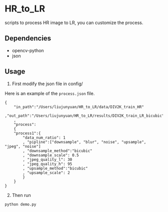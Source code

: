 # HR_to_LR

scripts to process HR image to LR, you can customize the process.

## Dependencies

- opencv-python
- json

## Usage

1. First modify the json file in config/

Here is an example of the `process.json` file.
```
{
	"in_path":"/Users/liujunyuan/HR_to_LR/data/DIV2K_train_HR"
	,"out_path":"/Users/liujunyuan/HR_to_LR/results/DIV2K_train_LR_bicubic"
	,
	"process":
	{
	"process1":{
		"data_num_ratio": 1
		, "pipline":["downsample", "blur", "noise", "upsample", "jpeg", "noise"]
		, "downsample_method":"bicubic"
		, "downsample_scale": 0.5
		, "jpeg_quality_l": 30
		, "jpeg_quality_h": 95
		, "upsample_method":"bicubic"
		, "upsample_scale": 2
		}
	}
}
```

2. Then run

`python demo.py`